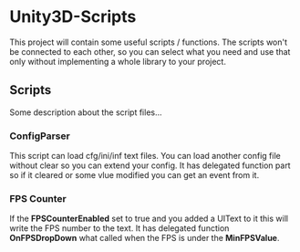 # Unity3D-Scripts

This project will contain some useful scripts / functions. 
The scripts won't be connected to each other, so you can select what you need and use that only without implementing a whole library to your project.

## Scripts

Some description about the script files...



### ConfigParser

This script can load cfg/ini/inf text files. You can load another config file without clear so you can extend your config.
It has delegated function part so if it cleared or some vlue modified you can get an event from it.

### FPS Counter

If the __FPSCounterEnabled__ set to true and you added a UIText to it this will write the FPS number to the text.
It has delegated function __OnFPSDropDown__ what called when the FPS is under the **MinFPSValue**.
